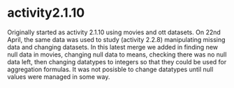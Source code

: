 # activity2.1.10
Originally started as activity 2.1.10 using movies and ott datasets.  On 22nd April, the same data was used to study (activity 2.2.8) manipulating missing data and changing datasets.  In this latest merge we added in finding new null data in movies, changing null data to means, checking there was no null data left, then changing datatypes to integers so that they could be used for aggregation formulas.  It was not posisble to change datatypes until null values were managed in some way.
